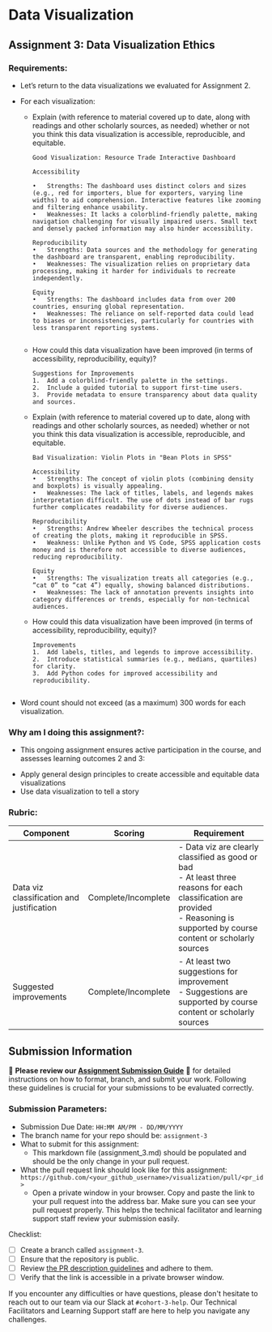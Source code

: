 # Data Visualization

## Assignment 3: Data Visualization Ethics

### Requirements:
- Let’s return to the data visualizations we evaluated for Assignment 2.  
- For each visualization: 
    - Explain (with reference to material covered up to date, along with readings and other scholarly sources, as needed) whether or not you think this data visualization is accessible, reproducible, and equitable. 
        ```
        Good Visualization: Resource Trade Interactive Dashboard
        
        Accessibility
        
        •	Strengths: The dashboard uses distinct colors and sizes (e.g., red for importers, blue for exporters, varying line widths) to aid comprehension. Interactive features like zooming and filtering enhance usability.
        •	Weaknesses: It lacks a colorblind-friendly palette, making navigation challenging for visually impaired users. Small text and densely packed information may also hinder accessibility.

        Reproducibility
        •	Strengths: Data sources and the methodology for generating the dashboard are transparent, enabling reproducibility.
        •	Weaknesses: The visualization relies on proprietary data processing, making it harder for individuals to recreate independently.

        Equity
        •	Strengths: The dashboard includes data from over 200 countries, ensuring global representation.
        •	Weaknesses: The reliance on self-reported data could lead to biases or inconsistencies, particularly for countries with less transparent reporting systems.


        ```
    - How could this data visualization have been improved (in terms of accessibility, reproducibility, equity)?  
        ```
        Suggestions for Improvements
        1.	Add a colorblind-friendly palette in the settings.
        2.	Include a guided tutorial to support first-time users.
        3.	Provide metadata to ensure transparency about data quality and sources.

        ```


    - Explain (with reference to material covered up to date, along with readings and other scholarly sources, as needed) whether or not you think this data visualization is accessible, reproducible, and equitable. 
        ```
        Bad Visualization: Violin Plots in "Bean Plots in SPSS"

        Accessibility
        •	Strengths: The concept of violin plots (combining density and boxplots) is visually appealing.
        •	Weaknesses: The lack of titles, labels, and legends makes interpretation difficult. The use of dots instead of bar rugs further complicates readability for diverse audiences.

       Reproducibility
        •	Strengths: Andrew Wheeler describes the technical process of creating the plots, making it reproducible in SPSS.
        •	Weakness: Unlike Python and VS Code, SPSS application costs money and is therefore not accessible to diverse audiences, reducing reproducibility.

        Equity
        •	Strengths: The visualization treats all categories (e.g., “cat 0” to “cat 4”) equally, showing balanced distributions.
        •	Weaknesses: The lack of annotation prevents insights into category differences or trends, especially for non-technical audiences.

        ```
    - How could this data visualization have been improved (in terms of accessibility, reproducibility, equity)?  
        ```
        Improvements
        1.	Add labels, titles, and legends to improve accessibility.
        2.	Introduce statistical summaries (e.g., medians, quartiles) for clarity.
        3.	Add Python codes for improved accessibility and reproducibility.


        ```
        

- Word count should not exceed (as a maximum) 300 words for each visualization. 

### Why am I doing this assignment?:
- This ongoing assignment ensures active participation in the course, and assesses learning outcomes 2 and 3:  
* Apply general design principles to create accessible and equitable data visualizations
* Use data visualization to tell a story

### Rubric:
| Component               | Scoring   | Requirement                                                 |
|-------------------------|-----------|-------------------------------------------------------------|
| Data viz classification and justification | Complete/Incomplete | - Data viz are clearly classified as good or bad<br />- At least three reasons for each classification are provided<br />- Reasoning is supported by course content or scholarly sources |
| Suggested improvements  | Complete/Incomplete | - At least two suggestions for improvement<br />- Suggestions are supported by course content or scholarly sources |

## Submission Information

🚨 **Please review our [Assignment Submission Guide](https://github.com/UofT-DSI/onboarding/blob/main/onboarding_documents/submissions.md)** 🚨 for detailed instructions on how to format, branch, and submit your work. Following these guidelines is crucial for your submissions to be evaluated correctly.

### Submission Parameters:
* Submission Due Date: `HH:MM AM/PM - DD/MM/YYYY`
* The branch name for your repo should be: `assignment-3`
* What to submit for this assignment:
    * This markdown file (assignment_3.md) should be populated and should be the only change in your pull request.
* What the pull request link should look like for this assignment: `https://github.com/<your_github_username>/visualization/pull/<pr_id>`
    * Open a private window in your browser. Copy and paste the link to your pull request into the address bar. Make sure you can see your pull request properly. This helps the technical facilitator and learning support staff review your submission easily.

Checklist:
- [ ] Create a branch called `assignment-3`.
- [ ] Ensure that the repository is public.
- [ ] Review [the PR description guidelines](https://github.com/UofT-DSI/onboarding/blob/main/onboarding_documents/submissions.md#guidelines-for-pull-request-descriptions) and adhere to them.
- [ ] Verify that the link is accessible in a private browser window.

If you encounter any difficulties or have questions, please don't hesitate to reach out to our team via our Slack at `#cohort-3-help`. Our Technical Facilitators and Learning Support staff are here to help you navigate any challenges.

